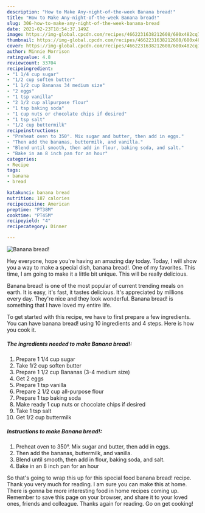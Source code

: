 ```yaml
---
description: "How to Make Any-night-of-the-week Banana bread!"
title: "How to Make Any-night-of-the-week Banana bread!"
slug: 306-how-to-make-any-night-of-the-week-banana-bread
date: 2021-02-23T18:54:37.149Z
image: https://img-global.cpcdn.com/recipes/4662231638212608/680x482cq70/banana-bread-recipe-main-photo.jpg
thumbnail: https://img-global.cpcdn.com/recipes/4662231638212608/680x482cq70/banana-bread-recipe-main-photo.jpg
cover: https://img-global.cpcdn.com/recipes/4662231638212608/680x482cq70/banana-bread-recipe-main-photo.jpg
author: Minnie Morrison
ratingvalue: 4.8
reviewcount: 33704
recipeingredient:
- "1 1/4 cup sugar"
- "1/2 cup soften butter"
- "1 1/2 cup Bananas 34 medium size"
- "2 eggs"
- "1 tsp vanilla"
- "2 1/2 cup allpurpose flour"
- "1 tsp baking soda"
- "1 cup nuts or chocolate chips if desired"
- "1 tsp salt"
- "1/2 cup buttermilk"
recipeinstructions:
- "Preheat oven to 350°. Mix sugar and butter, then add in eggs."
- "Then add the bananas, buttermilk, and vanilla."
- "Blend until smooth, then add in flour, baking soda, and salt."
- "Bake in an 8 inch pan for an hour"
categories:
- Recipe
tags:
- banana
- bread

katakunci: banana bread 
nutrition: 187 calories
recipecuisine: American
preptime: "PT38M"
cooktime: "PT45M"
recipeyield: "4"
recipecategory: Dinner

---
```



![Banana bread!](https://img-global.cpcdn.com/recipes/4662231638212608/680x482cq70/banana-bread-recipe-main-photo.jpg)

Hey everyone, hope you're having an amazing day today. Today, I will show you a way to make a special dish, banana bread!. One of my favorites. This time, I am going to make it a little bit unique. This will be really delicious.



Banana bread! is one of the most popular of current trending meals on earth. It is easy, it's fast, it tastes delicious. It's appreciated by millions every day. They're nice and they look wonderful. Banana bread! is something that I have loved my entire life.


To get started with this recipe, we have to first prepare a few ingredients. You can have banana bread! using 10 ingredients and 4 steps. Here is how you cook it.

<!--inarticleads1-->

##### The ingredients needed to make Banana bread!:

1. Prepare 1 1/4 cup sugar
1. Take 1/2 cup soften butter
1. Prepare 1 1/2 cup Bananas (3-4 medium size)
1. Get 2 eggs
1. Prepare 1 tsp vanilla
1. Prepare 2 1/2 cup all-purpose flour
1. Prepare 1 tsp baking soda
1. Make ready 1 cup nuts or chocolate chips if desired
1. Take 1 tsp salt
1. Get 1/2 cup buttermilk




<!--inarticleads2-->

##### Instructions to make Banana bread!:

1. Preheat oven to 350°. Mix sugar and butter, then add in eggs.
1. Then add the bananas, buttermilk, and vanilla.
1. Blend until smooth, then add in flour, baking soda, and salt.
1. Bake in an 8 inch pan for an hour




So that's going to wrap this up for this special food banana bread! recipe. Thank you very much for reading. I am sure you can make this at home. There is gonna be more interesting food in home recipes coming up. Remember to save this page on your browser, and share it to your loved ones, friends and colleague. Thanks again for reading. Go on get cooking!

